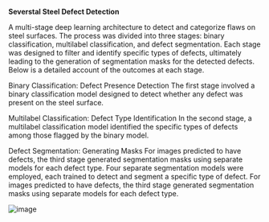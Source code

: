 **Severstal Steel Defect Detection**

A multi-stage deep learning architecture to detect and categorize flaws on steel surfaces. The process was divided into three stages: binary classification, multilabel classification, and defect segmentation. Each stage was designed to filter and identify specific types of defects, ultimately leading to the generation of segmentation masks for the detected defects. Below is a detailed account of the outcomes at each stage.

Binary Classification: Defect Presence Detection
The first stage involved a binary classification model designed to detect whether any defect was present on the steel surface. 

Multilabel Classification: Defect Type Identification
In the second stage, a multilabel classification model identified the specific types of defects among those flagged by the binary model. 

Defect Segmentation: Generating Masks
For images predicted to have defects, the third stage generated segmentation masks using separate models for each defect type. Four separate segmentation models were employed, each trained to detect and segment a specific type of defect. For images predicted to have defects, the third stage generated segmentation masks using separate models for each defect type.

![image](https://github.com/user-attachments/assets/6b247741-0510-4ece-83da-da756521bc8e)
